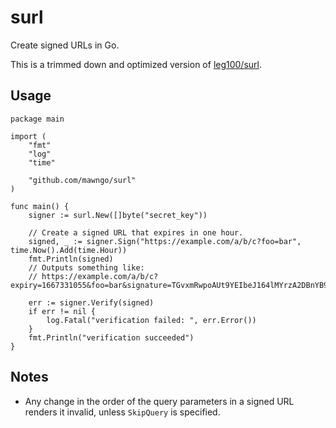 # surl

Create signed URLs in Go.

This is a trimmed down and optimized version of [leg100/surl](https://github.com/leg100/surl).

## Usage

```golang
package main

import (
	"fmt"
	"log"
	"time"

	"github.com/mawngo/surl"
)

func main() {
	signer := surl.New([]byte("secret_key"))

	// Create a signed URL that expires in one hour.
	signed, _ := signer.Sign("https://example.com/a/b/c?foo=bar", time.Now().Add(time.Hour))
	fmt.Println(signed)
	// Outputs something like:
	// https://example.com/a/b/c?expiry=1667331055&foo=bar&signature=TGvxmRwpoAUt9YEIbeJ164lMYrzA2DBnYB9Lcy9m1T

	err := signer.Verify(signed)
	if err != nil {
		log.Fatal("verification failed: ", err.Error())
	}
	fmt.Println("verification succeeded")
}
```

## Notes

* Any change in the order of the query parameters in a signed URL renders it invalid, unless `SkipQuery` is specified.
